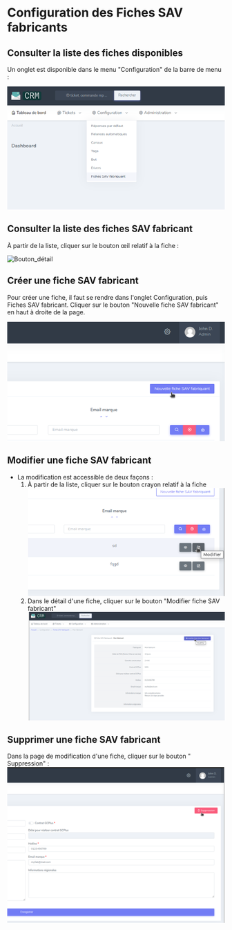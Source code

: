 # Configuration des Fiches SAV fabricants

## Consulter la liste des fiches disponibles

Un onglet est disponible dans le menu "Configuration" de la barre de menu :

![Onglet_fiche](assets/fiche_sav_fabricant/onglet_fiche_sav_fabricant.png)

## Consulter la liste des fiches SAV fabricant

À partir de la liste, cliquer sur le bouton œil relatif à la fiche :

![Bouton_détail](assets/fiche_sav_fabricant/bouton_détail.png)


## Créer une fiche SAV fabricant

Pour créer une fiche, il faut se rendre dans l'onglet Configuration, puis Fiches SAV fabricant.
Cliquer sur le bouton "Nouvelle fiche SAV fabricant" en haut à droite de la page.

![Nouvelle_fiche](assets/fiche_sav_fabricant/nouvelle_fiche_SAV.png)

## Modifier une fiche SAV fabricant

* La modification est accessible de deux façons :
    1. À partir de la liste, cliquer sur le bouton crayon relatif à la fiche
       ![Bouton_crayon](assets/fiche_sav_fabricant/bouton_crayon.png)
    2. Dans le détail d'une fiche, cliquer sur le bouton "Modifier fiche SAV fabricant"
       ![Bouton_modifier](assets/fiche_sav_fabricant/bouton_modifier.png)

## Supprimer une fiche SAV fabricant

Dans la page de modification d'une fiche, cliquer sur le bouton " Suppression" :
![Bouton_suppression](assets/fiche_sav_fabricant/bouton_supression.png)
